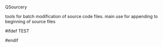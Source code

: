 QSourcery

tools for batch modification of source code files.
main use for appending to beginning of source files 


#ifdef TEST

#endif
